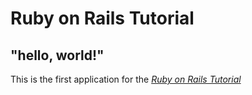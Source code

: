 # Ruby on Rails Tutorial

## "hello, world!"

This is the first application for the
[*Ruby on Rails Tutorial*](https://railstutorial.jp/)